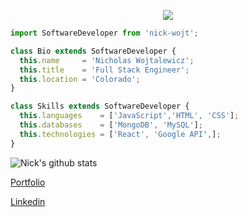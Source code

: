 <p align="center">
  <img src="https://images.unsplash.com/photo-1558981359-219d6364c9c8?ixid=MnwxMjA3fDB8MHxwaG90by1wYWdlfHx8fGVufDB8fHx8&ixlib=rb-1.2.1&auto=format&fit=crop&w=2670&q=80"  />
</p>

```js
import SoftwareDeveloper from 'nick-wojt';

class Bio extends SoftwareDeveloper {
  this.name     = 'Nicholas Wojtalewicz';
  this.title    = 'Full Stack Engineer';
  this.location = 'Colorado';
}

class Skills extends SoftwareDeveloper {
  this.languages    = ['JavaScript','HTML', 'CSS'];
  this.databases    = ['MongoDB', 'MySQL'];
  this.technologies = ['React', 'Google API',];
}
```

![Nick's github stats](https://github-readme-stats.vercel.app/api?username=nickwojt&bg_color=071A2C&icon_color=4194FD&show_icons=true&count_private=true&theme=tokyonight&line_height=27&text_color=FFFFFF&show_icons=true&hide=stars,issues)

[Portfolio](https://nickwojt.github.io/portfolio-cbc/)

[Linkedin](www.linkedin.com/in/nicholas-wojtalewicz-78b833144)
